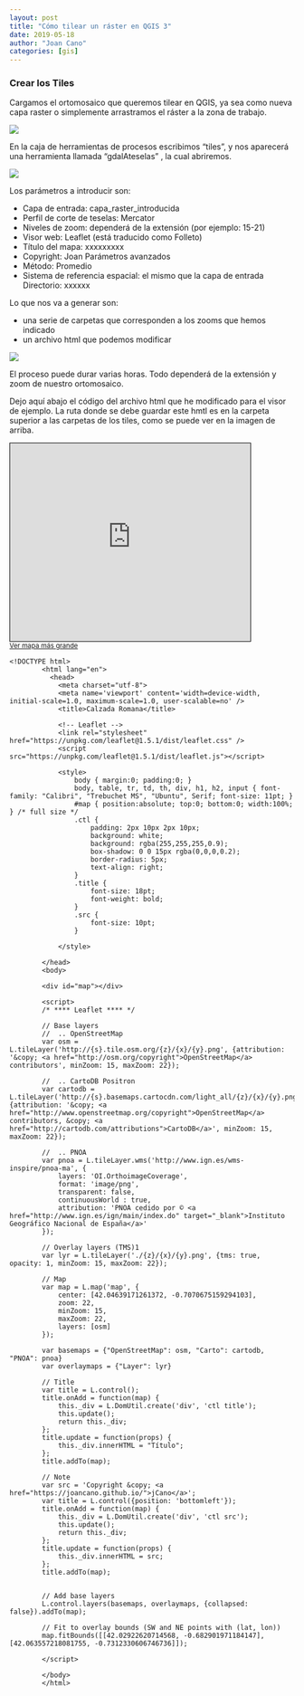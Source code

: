```yaml
---
layout: post
title: "Cómo tilear un ráster en QGIS 3"
date: 2019-05-18
author: "Joan Cano"
categories: [gis]
---
```


### Crear los Tiles

Cargamos el ortomosaico que queremos tilear en QGIS, ya sea como nueva capa raster o simplemente arrastramos el ráster a la zona de trabajo.

![](http://38994238.servicio-online.net/joancano.github.io/imgPosts/tiles/cargaRaster.PNG)

En la caja de herramientas de procesos escribimos “tiles”, y nos aparecerá una herramienta llamada “gdalAteselas” , la cual abriremos.

![](http://38994238.servicio-online.net/joancano.github.io/imgPosts/tiles/gdalAteselas.png)

Los parámetros a introducir son:
+ Capa de entrada: capa_raster_introducida
+ Perfil de corte de teselas: Mercator
+ Niveles de zoom: dependerá de la extensión (por ejemplo: 15-21)
+ Visor web: Leaflet (está traducido como Folleto)
+ Título del mapa: xxxxxxxxx
+ Copyright: Joan
Parámetros avanzados
+ Método: Promedio
+ Sistema de referencia espacial: el mismo que la capa de entrada
Directorio: xxxxxx

Lo que nos va a generar son:
+ una serie de carpetas que corresponden a los zooms que hemos indicado
+ un archivo html que podemos modificar

![](http://38994238.servicio-online.net/joancano.github.io/imgPosts/tiles/zooms.png)

El proceso puede durar varias horas. Todo dependerá de la extensión y zoom de nuestro ortomosaico.

Dejo aquí abajo el código del archivo html que he modificado para el visor de ejemplo. La ruta donde se debe guardar este hmtl es en la carpeta superior a las carpetas de los tiles, como se puede ver en la imagen de arriba.

<iframe width="425" height="350" frameborder="0" scrolling="no" marginheight="0" marginwidth="0" src="http://38994238.servicio-online.net/joancano.github.io/visores/tiles" style="border: 1px solid black"></iframe><br/><small><a href="http://38994238.servicio-online.net/joancano.github.io/visores/tiles">Ver mapa más grande</a></small>

```
<!DOCTYPE html>
        <html lang="en">
          <head>
            <meta charset="utf-8">
            <meta name='viewport' content='width=device-width, initial-scale=1.0, maximum-scale=1.0, user-scalable=no' />
            <title>Calzada Romana</title>

            <!-- Leaflet -->
            <link rel="stylesheet" href="https://unpkg.com/leaflet@1.5.1/dist/leaflet.css" />
            <script src="https://unpkg.com/leaflet@1.5.1/dist/leaflet.js"></script>

            <style>
                body { margin:0; padding:0; }
                body, table, tr, td, th, div, h1, h2, input { font-family: "Calibri", "Trebuchet MS", "Ubuntu", Serif; font-size: 11pt; }
                #map { position:absolute; top:0; bottom:0; width:100%; } /* full size */
                .ctl {
                    padding: 2px 10px 2px 10px;
                    background: white;
                    background: rgba(255,255,255,0.9);
                    box-shadow: 0 0 15px rgba(0,0,0,0.2);
                    border-radius: 5px;
                    text-align: right;
                }
                .title {
                    font-size: 18pt;
                    font-weight: bold;
                }
                .src {
                    font-size: 10pt;
                }

            </style>

        </head>
        <body>

        <div id="map"></div>

        <script>
        /* **** Leaflet **** */

        // Base layers
        //  .. OpenStreetMap
        var osm = L.tileLayer('http://{s}.tile.osm.org/{z}/{x}/{y}.png', {attribution: '&copy; <a href="http://osm.org/copyright">OpenStreetMap</a> contributors', minZoom: 15, maxZoom: 22});

        //  .. CartoDB Positron
        var cartodb = L.tileLayer('http://{s}.basemaps.cartocdn.com/light_all/{z}/{x}/{y}.png', {attribution: '&copy; <a href="http://www.openstreetmap.org/copyright">OpenStreetMap</a> contributors, &copy; <a href="http://cartodb.com/attributions">CartoDB</a>', minZoom: 15, maxZoom: 22});

        //  .. PNOA
        var pnoa = L.tileLayer.wms('http://www.ign.es/wms-inspire/pnoa-ma', {
        	layers: 'OI.OrthoimageCoverage',
        	format: 'image/png',
        	transparent: false,
        	continuousWorld : true,
        	attribution: 'PNOA cedido por © <a href="http://www.ign.es/ign/main/index.do" target="_blank">Instituto Geográfico Nacional de España</a>'
        });

        // Overlay layers (TMS)1
        var lyr = L.tileLayer('./{z}/{x}/{y}.png', {tms: true, opacity: 1, minZoom: 15, maxZoom: 22});

        // Map
        var map = L.map('map', {
            center: [42.04639171261372, -0.7070675159294103],
            zoom: 22,
            minZoom: 15,
            maxZoom: 22,
            layers: [osm]
        });

        var basemaps = {"OpenStreetMap": osm, "Carto": cartodb, "PNOA": pnoa}
        var overlaymaps = {"Layer": lyr}

        // Title
        var title = L.control();
        title.onAdd = function(map) {
            this._div = L.DomUtil.create('div', 'ctl title');
            this.update();
            return this._div;
        };
        title.update = function(props) {
            this._div.innerHTML = "Título";
        };
        title.addTo(map);

        // Note
        var src = 'Copyright &copy; <a href="https://joancano.github.io/">jCano</a>';
        var title = L.control({position: 'bottomleft'});
        title.onAdd = function(map) {
            this._div = L.DomUtil.create('div', 'ctl src');
            this.update();
            return this._div;
        };
        title.update = function(props) {
            this._div.innerHTML = src;
        };
        title.addTo(map);


        // Add base layers
        L.control.layers(basemaps, overlaymaps, {collapsed: false}).addTo(map);

        // Fit to overlay bounds (SW and NE points with (lat, lon))
        map.fitBounds([[42.02922620714568, -0.682901971184147], [42.063557218081755, -0.7312330606746736]]);

        </script>

        </body>
        </html>

```  
